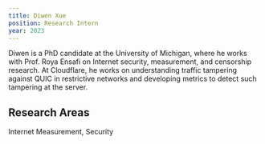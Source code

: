 ```yaml
---
title: Diwen Xue
position: Research Intern
year: 2023
---
```


Diwen is a PhD candidate at the University of Michigan, where he works with Prof. Roya Ensafi on Internet security, measurement, and censorship research. At Cloudflare, he works on understanding traffic tampering against QUIC in restrictive networks and developing metrics to detect such tampering at the server.

## Research Areas

Internet Measurement, Security
